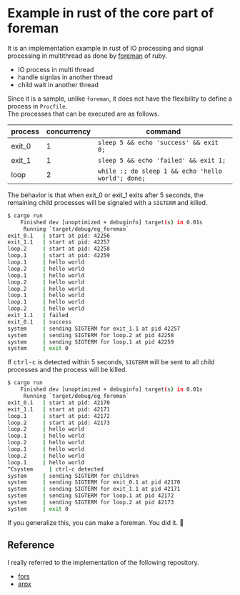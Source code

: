 # Example in rust of the core part of foreman

It is an implementation example in rust of IO processing and signal processing in multithread as done by [foreman](https://github.com/ddollar/foreman) of ruby.  

- IO process in multi thread
- handle signlas in another thread
- child wait in another thread

Since it is a sample, unlike `foreman`, it does not have the flexibility to define a process in `Procfile`.  
The processes that can be executed are as follows.  

|process|concurrency|command|
|---|-----------|-------|
|exit_0|1| `sleep 5 && echo 'success' && exit 0;`|
|exit_1|1| `sleep 5 && echo 'failed' && exit 1;`|
|loop|2|`while :; do sleep 1 && echo 'hello world'; done;`|


The behavior is that when exit_0 or exit_1 exits after 5 seconds, the remaining child processes will be signaled with a `SIGTERM` and killed.

```bash
$ cargo run
    Finished dev [unoptimized + debuginfo] target(s) in 0.01s
     Running `target/debug/eg_foreman`
exit_0.1   | start at pid: 42256
exit_1.1   | start at pid: 42257
loop.2     | start at pid: 42258
loop.1     | start at pid: 42259
loop.1     | hello world
loop.2     | hello world
loop.1     | hello world
loop.2     | hello world
loop.2     | hello world
loop.1     | hello world
loop.1     | hello world
loop.2     | hello world
exit_1.1   | failed
exit_0.1   | success
system     | sending SIGTERM for exit_1.1 at pid 42257
system     | sending SIGTERM for loop.2 at pid 42258
system     | sending SIGTERM for loop.1 at pid 42259
system     | exit 0
```

If <kbd>ctrl-c</kbd> is detected within 5 seconds, `SIGTERM` will be sent to all child processes and the process will be killed.

```bash
$ cargo run
    Finished dev [unoptimized + debuginfo] target(s) in 0.01s
     Running `target/debug/eg_foreman`
exit_0.1   | start at pid: 42170
exit_1.1   | start at pid: 42171
loop.1     | start at pid: 42172
loop.2     | start at pid: 42173
loop.2     | hello world
loop.1     | hello world
loop.2     | hello world
loop.1     | hello world
loop.2     | hello world
loop.1     | hello world
^Csystem     | ctrl-c detected
system     | sending SIGTERM for children
system     | sending SIGTERM for exit_0.1 at pid 42170
system     | sending SIGTERM for exit_1.1 at pid 42171
system     | sending SIGTERM for loop.1 at pid 42172
system     | sending SIGTERM for loop.2 at pid 42173
system     | exit 0
```

If you generalize this, you can make a foreman. You did it. 🎉


## Reference

I really referred to the implementation of the following repository.

- [fors](https://github.com/jtdowney/fors)
- [arpx](https://github.com/jaredgorski/arpx)
